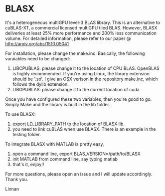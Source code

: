 # BLASX 
It's a heterogeneous multiGPU level-3 BLAS library. This is an alternative to cuBLAS-XT, a commercial licensed multiGPU tiled BLAS. However, BLASX deliveries at least 25% more performance and 200% less communication volume. For detailed information, please refer to our paper @ http://arxiv.org/abs/1510.05041

For installation, please change the make.inc. Basically, the following varaiables need to be changed:
1. LIBCPUBLAS: please change it to the location of CPU BLAS. OpenBLAS is highly recommended. If you're using Linux, the library extension should be '.so'. I give an OSX verison in the repository make.inc, which follows the dylib extension. 
2. LIBGPUBLAS: please change it to the correct location of cuda

Once you have configured these two variables, then you're good to go. Simply Make and the library is built in the lib folder.

To use BLASX:
1. export LD_LIBRARY_PATH to the location of BLASX lib.
2. you need to link cuBLAS when use BLASX. There is an example in the testing folder.

To integrate BLASX with MATLAB is pretty easy,
1. open a command line, export BLAS_VERSION=/path/to/BLASX
2. init MATLAB from command line, say typing matlab
3. that's it, enjoy!!

For more questions, please open an issue and I will update accordingly. Thank you.

Linnan
